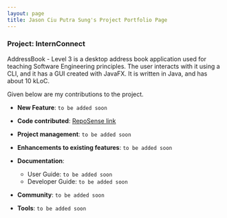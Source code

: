 ```yaml
---
layout: page
title: Jason Ciu Putra Sung's Project Portfolio Page
---
```


### Project: InternConnect

AddressBook - Level 3 is a desktop address book application used for teaching Software Engineering principles. The user interacts with it using a CLI, and it has a GUI created with JavaFX. It is written in Java, and has about 10 kLoC.

Given below are my contributions to the project.

* **New Feature**: `to be added soon`

* **Code contributed**: [RepoSense link]()

* **Project management**: `to be added soon`

* **Enhancements to existing features**: `to be added soon`

* **Documentation**:
  * User Guide:
    `to be added soon`
  * Developer Guide:
    `to be added soon`

* **Community**:
  `to be added soon`
* **Tools**:
  `to be added soon`
